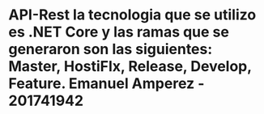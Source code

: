 # API-Rest la tecnologia que se utilizo es .NET Core y las ramas que se generaron son las siguientes: Master, HostiFIx, Release, Develop, Feature. Emanuel Amperez - 201741942
